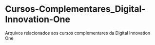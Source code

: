 # Cursos-Complementares_Digital-Innovation-One
 Arquivos relacionados aos cursos complementares da Digital Innovation One
